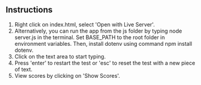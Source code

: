 ## Instructions
1. Right click on index.html, select 'Open with Live Server'. 
2. Alternatively, you can run the app from the js folder by typing node server.js in the terminal. Set BASE_PATH to the root folder in environment variables. Then, install dotenv using command npm install dotenv.
2. Click on the text area to start typing.
3. Press 'enter' to restart the test or 'esc' to reset the test with a new piece of text.
4. View scores by clicking on 'Show Scores'.